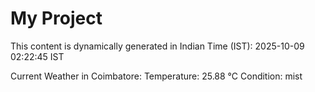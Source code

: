# My Project

This content is dynamically generated in Indian Time (IST): 2025-10-09 02:22:45 IST


Current Weather in Coimbatore:
Temperature: 25.88 °C
Condition: mist
